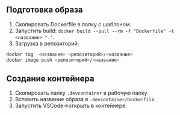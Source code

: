 ## Подготовка образа

1. Скопировать Dockerfile в папку с шаблоном.
2. Запустить build: `docker build --pull --rm -f "Dockerfile" -t <название> "."`.
3. Загрузка в репозиторий:

```sh
docker tag  <название> <репозиторий>/<название>
docker image push <репозиторий>/<название>
```

## Создание контейнера

1. Скопировать папку `.devcontainer` в рабочую папку.
2. Вставить название образа в `.devcontainer/Dockerfile`.
3. Запустить VSCode->открыть в контейнере.
